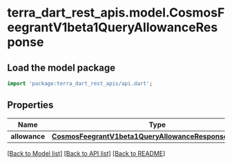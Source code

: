 # terra_dart_rest_apis.model.CosmosFeegrantV1beta1QueryAllowanceResponse

## Load the model package
```dart
import 'package:terra_dart_rest_apis/api.dart';
```

## Properties
Name | Type | Description | Notes
------------ | ------------- | ------------- | -------------
**allowance** | [**CosmosFeegrantV1beta1QueryAllowanceResponseAllowance**](CosmosFeegrantV1beta1QueryAllowanceResponseAllowance.md) |  | [optional] 

[[Back to Model list]](../README.md#documentation-for-models) [[Back to API list]](../README.md#documentation-for-api-endpoints) [[Back to README]](../README.md)


